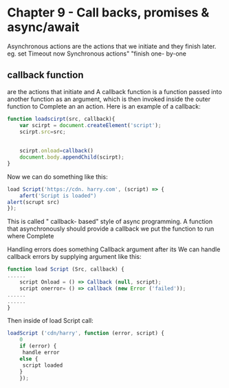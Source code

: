 # Chapter 9 - Call backs, promises & async/await

Asynchronous actions are the actions that we initiate and they finish later. eg. set Timeout now Synchronous actions" "finish one- by-one

## callback function

are the actions that initiate and A callback function is a function passed into another function as an argument, which is then invoked inside the outer function to Complete an an action. Here is an example of a callback:

```javascript
function loadscirpt(src, callback){
    var scirpt = document.createElement('script');
    scirpt.src=src;
    
   
    scirpt.onload=callback()
    document.body.appendChild(scirpt);
}
```

Now we can do something like this:

```js
load Script('https://cdn. harry.com', (script) => {
    afert('Script is loaded")
alert(scrupt src)
});
```

This is called " callback- based" style of async programming. A function that asynchronously should provide a callback we put the function to run where Complete

Handling errors does something Callback argument after its We can handle callback errors by supplying argument like this:

```js
function load Script (Src, callback) {
......
    script Onload = () => Callback (null, script);
    script onerror= () => callback (new Error ('failed'));
......
......
}
```

Then inside of load Script call: 

```js
loadScript ('cdn/harry', function (error, script) {
    0
    if (error) {
     handle error
    else {
     script loaded
    }
    });
```


